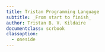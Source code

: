 ```yaml
---
title: Tristan Programming Language
subtitle: _From start to finish_
author: Tristan B. V. Kildaire
documentclass: scrbook
classoption:
  - oneside
---
```


